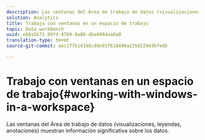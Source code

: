 ```yaml
---
description: Las ventanas del Área de trabajo de datos (visualizaciones, leyendas, anotaciones) muestran información significativa sobre los datos.
solution: Analytics
title: Trabajo con ventanas en un espacio de trabajo
topic: Data workbench
uuid: e68a5b71-89fd-4769-8a86-dba4494aa6a0
translation-type: tm+mt
source-git-commit: aec1f7b14198cdde91f61d490a235022943bfedb

---
```



# Trabajo con ventanas en un espacio de trabajo{#working-with-windows-in-a-workspace}

Las ventanas del Área de trabajo de datos (visualizaciones, leyendas, anotaciones) muestran información significativa sobre los datos.

